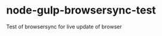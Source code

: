 node-gulp-browsersync-test
==========================

Test of browsersync for live update of browser
